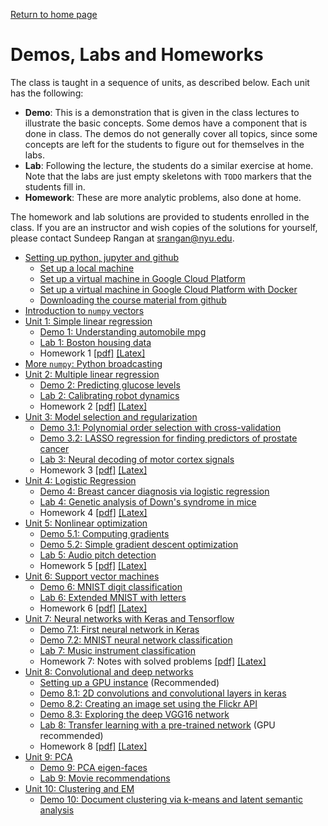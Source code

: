[Return to home page](./README.md) 

# Demos, Labs and Homeworks

The class is taught in a sequence of units, as described below.
Each unit has the following:
* **Demo**: This is a demonstration that is given in the class lectures to
   illustrate the basic concepts.  Some demos have a component that is
   done in class.  The demos do not generally cover
   all topics, since some concepts are left for the students to figure out 
   for themselves in the labs.
* **Lab**:  Following the lecture, the students do a similar exercise at home.
   Note that the labs are just empty skeletons with `TODO`
   markers that the students fill in.
* **Homework**:  These are more analytic problems, also done at home.

The homework and lab solutions are provided to students enrolled in the class.
If you are an instructor
and wish copies of the solutions for yourself,
please contact Sundeep Rangan at <srangan@nyu.edu>.

* [Setting up python, jupyter and github](./Basics/setup.md)
    * [Set up a local machine](./Basics/setup.md)
    * [Set up a virtual machine in Google Cloud Platform](./GCP/getting_started.md)
    * [Set up a virtual machine in Google Cloud Platform with Docker](./GCP/docker.md)
    * [Downloading the course material from github](./Basics/github.md)
* [Introduction to `numpy` vectors](./Basics/intro_vectors.ipynb)
* [Unit 1:  Simple linear regression](./unit01_simp_lin_reg/readme.md)
    * [Demo 1:  Understanding automobile mpg](./unit01_simp_lin_reg/demo01_auto_mpg.ipynb)
    * [Lab 1: Boston housing data](./unit01_simp_lin_reg/lab01_housing_partial.ipynb) 
    * Homework 1 [[pdf]](./unit01_simp_lin_reg/hw/hw01_simp_lin_reg.pdf)
     [[Latex]](./unit01_simp_lin_reg/hw/hw01_simp_lin_reg.tex)
* [More `numpy`:  Python broadcasting](./Basics/numpy_axes_broadcasting.ipynb)      
* [Unit 2:  Multiple linear regression](./mult_lin_reg/readme.md)
    * [Demo 2:  Predicting glucose levels](./mult_lin_reg/glucose.ipynb)
    * [Lab 2: Calibrating robot dynamics](./mult_lin_reg/lab_robot_calib_partial.ipynb) 
    * Homework 2 [[pdf]](./mult_lin_reg/hw/HW2.pdf) [[Latex]](./mult_lin_reg/hw/HW2.tex)
* [Unit 3:  Model selection and regularization](./model_sel/readme.md)
    * [Demo 3.1:  Polynomial order selection with cross-validation](./model_sel/polyfit.ipynb)
    * [Demo 3.2:  LASSO regression for finding predictors of prostate cancer](./model_sel/prostate.ipynb) 
    * [Lab 3: Neural decoding of motor cortex signals](./model_sel/lab_neural_partial.ipynb)
    * Homework 3 [[pdf]](./model_sel/hw/HW3.pdf) [[Latex]](.//model_sel/hw/HW3.tex)
* [Unit 4:  Logistic Regression](./logistic/readme.md)
    * [Demo 4:  Breast cancer diagnosis via logistic regression](./logistic/breast_cancer.ipynb)
    * [Lab 4: Genetic analysis of Down's syndrome in mice](./logistic/lab_gene_partial.ipynb)
    * Homework 4 [[pdf]](./logistic/hw/HW4_Logistic.pdf) [[Latex]](./logistic/hw/HW4_Logistic.tex)
* [Unit 5:  Nonlinear optimization](./optim/readme.md)
    * [Demo 5.1:  Computing gradients](./optim/computing_gradients.ipynb)
    * [Demo 5.2:  Simple gradient descent optimization](./optim/grad_descent.ipynb)    
    * [Lab 5: Audio pitch detection](./optim/lab_audio_partial.ipynb)
    * Homework 5 [[pdf]](./optim/hw/HW5_Optim.pdf) [[Latex]](./optim/hw/HW5_Optim.tex)
* [Unit 6:  Support vector machines](./svm/readme.md)
    * [Demo 6:  MNIST digit classification](./svm/mnist_svm.ipynb)
    * [Lab 6: Extended MNIST with letters](./svm/lab06_ext_mnist_partial.ipynb)
    * Homework 6 [[pdf]](./svm/hw/HW6_svm.pdf) [[Latex]](./svm/hw/HW6_svm.tex)
* [Unit 7: Neural networks with Keras and Tensorflow](./neural/readme.md)
    * [Demo 7.1: First neural network in Keras](./neural/synthetic.ipynb)
    * [Demo 7.2: MNIST neural network classification](./neural/mnist_neural.ipynb)
    * [Lab 7:  Music instrument classification](./neural/lab07_music_partial.ipynb)
    * Homework 7: Notes with solved problems [[pdf]](./neural/hw/hw07_neural.pdf)
      [[Latex]](./neural/hw/hw07_neural.tex)
* [Unit 8:  Convolutional and deep networks](./cnn/readme.md)
    * [Setting up a GPU instance](./GCP/gpu_setup.md) (Recommended)
    * [Demo 8.1: 2D convolutions and convolutional layers in keras](./cnn/convolutions.ipynb)
    * [Demo 8.2: Creating an image set using the Flickr API](./cnn/flickr_images.ipynb)
    * [Demo 8.3: Exploring the deep VGG16 network](./cnn/vgg16.ipynb)
    * [Lab 8:  Transfer learning with a pre-trained network](./cnn/lab08_fine_tune_partial.ipynb)
    (GPU recommended)
    * Homework 8 [[pdf]](./cnn/hw/HW8_ConvNets.pdf) [[Latex]](./cnn/hw/HW8_ConvNets.tex)
* [Unit 9:  PCA](./pca/readme.md)
    * [Demo 9:  PCA eigen-faces](./pca/eigen_face.ipynb)
    * [Lab 9: Movie recommendations](./pca/lab09_movies_partial.ipynb)    
* [Unit 10:  Clustering and EM](./cluster/readme.md)
    * [Demo 10: Document clustering via k-means and latent semantic analysis](./cluster/demo_doc_cluster.ipynb)
    


